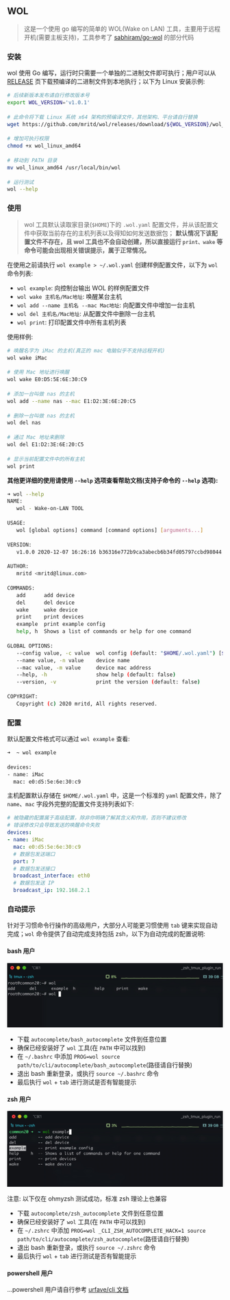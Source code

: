 ## WOL

> 这是一个使用 go 编写的简单的 WOL(Wake on LAN) 工具，主要用于远程开机(需要主板支持)，工具参考了 [sabhiram/go-wol](https://github.com/sabhiram/go-wol) 的部分代码

### 安装

wol 使用 Go 编写，运行时只需要一个单独的二进制文件即可执行；用户可以从 [RELEASE](https://github.com/mritd/wol/releases) 页下载预编译的二进制文件到本地执行；以下为 Linux 安装示例:

``` sh
# 后续新版本发布请自行修改版本号
export WOL_VERSION='v1.0.1'

# 此命令将下载 Linux 系统 x64 架构的预编译文件，其他架构、平台请自行替换
wget https://github.com/mritd/wol/releases/download/${WOL_VERSION}/wol_linux_amd64

# 增加可执行权限
chmod +x wol_linux_amd64

# 移动到 PATH 目录
mv wol_linux_amd64 /usr/local/bin/wol

# 运行测试
wol --help
```

### 使用

> wol 工具默认读取家目录(`$HOME`)下的 `.wol.yaml` 配置文件，并从该配置文件中获取当前存在的主机列表以及得知如何发送数据包；
> **默认情况下该配置文件不存在，且 wol 工具也不会自动创建，所以直接运行 `print、wake` 等命令可能会出现相关错误提示，属于正常情况。**

在使用之前请执行 `wol example > ~/.wol.yaml` 创建样例配置文件，以下为 `wol` 命令列表:

- `wol example`: 向控制台输出 WOL 的样例配置文件
- `wol wake 主机名/Mac地址`: 唤醒某台主机
- `wol add --name 主机名 --mac Mac地址`: 向配置文件中增加一台主机
- `wol del 主机名/Mac地址`: 从配置文件中删除一台主机
- `wol print`: 打印配置文件中所有主机列表

使用样例:

```sh
# 唤醒名字为 iMac 的主机(真正的 mac 电脑似乎不支持远程开机)
wol wake iMac

# 使用 Mac 地址进行唤醒
wol wake E0:D5:5E:6E:30:C9

# 添加一台叫做 nas 的主机
wol add --name nas --mac E1:D2:3E:6E:20:C5

# 删除一台叫做 nas 的主机
wol del nas

# 通过 Mac 地址来删除
wol del E1:D2:3E:6E:20:C5

# 显示当前配置文件中的所有主机
wol print
```

**其他更详细的使用请使用 `--help` 选项查看帮助文档(支持子命令的 `--help` 选项):**

```sh
➜ wol --help
NAME:
   wol - Wake-on-LAN TOOL

USAGE:
   wol [global options] command [command options] [arguments...]

VERSION:
   v1.0.0 2020-12-07 16:26:16 b36316e772b9ca3abecb6b34fd05797ccbd98044

AUTHOR:
   mritd <mritd@linux.com>

COMMANDS:
   add      add device
   del      del device
   wake     wake device
   print    print devices
   example  print example config
   help, h  Shows a list of commands or help for one command

GLOBAL OPTIONS:
   --config value, -c value  wol config (default: "$HOME/.wol.yaml") [$WOL_CONFIG]
   --name value, -n value    device name
   --mac value, -m value     device mac address
   --help, -h                show help (default: false)
   --version, -v             print the version (default: false)

COPYRIGHT:
   Copyright (c) 2020 mritd, All rights reserved.
```

### 配置

默认配置文件格式可以通过 `wol example` 查看:

```sh
➜  ~ wol example

devices:
- name: iMac
  mac: e0:d5:5e:6e:30:c9
```

主机配置默认存储在 `$HOME/.wol.yaml` 中，这是一个标准的 `yaml` 配置文件，除了 `name`、`mac` 字段外完整的配置文件支持列表如下:

```yaml
# 被隐藏的配置属于高级配置，除非你明确了解其含义和作用，否则不建议修改
# 错误修改只会导致发送的唤醒命令失败
devices:
- name: iMac
  mac: e0:d5:5e:6e:30:c9
  # 数据包发送端口
  port: 7
  # 数据包发送接口
  broadcast_interface: eth0
  # 数据包发送 IP
  broadcast_ip: 192.168.2.1
```

### 自动提示

针对于习惯命令行操作的高级用户，大部分人可能更习惯使用 `tab` 键来实现自动完成；`wol` 命令提供了自动完成支持包括 zsh，以下为自动完成的配置说明:

#### bash 用户

![bash_autocomplete.jpg](images/bash_autocomplete.jpg)

- 下载 `autocomplete/bash_autocomplete` 文件到任意位置
- 确保已经安装好了 `wol` 工具(在 `PATH` 中可以找到)
- 在 `~/.bashrc` 中添加 `PROG=wol source path/to/cli/autocomplete/bash_autocomplete`(路径请自行替换)
- 退出 bash 重新登录，或执行 `source ~/.bashrc` 命令
- 最后执行 `wol` + `tab` 进行测试是否有智能提示

#### zsh 用户

![zsh_autocomplete.jpg](images/zsh_autocomplete.jpg)

注意: 以下仅在 ohmyzsh 测试成功，标准 zsh 理论上也兼容

- 下载 `autocomplete/zsh_autocomplete` 文件到任意位置
- 确保已经安装好了 `wol` 工具(在 `PATH` 中可以找到)
- 在 `~/.zshrc` 中添加 `PROG=wol _CLI_ZSH_AUTOCOMPLETE_HACK=1 source path/to/cli/autocomplete/zsh_autocomplete`(路径请自行替换)
- 退出 bash 重新登录，或执行 `source ~/.zshrc` 命令
- 最后执行 `wol` + `tab` 进行测试是否有智能提示

#### powershell 用户

...powershell 用户请自行参考 [urfave/cli 文档](https://github.com/urfave/cli/blob/master/docs/v2/manual.md#powershell-support)
